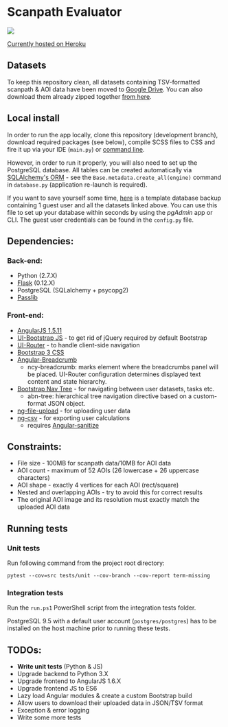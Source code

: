 # Scanpath Evaluator
![](https://reposs.herokuapp.com/?path=baxxos/Scanpath-Evaluator&color=brightgreen)

[Currently hosted on Heroku](https://scanpath-evaluator.herokuapp.com/#/)

## Datasets
To keep this repository clean, all datasets containing TSV-formatted scanpath & AOI data have been moved to [Google Drive](https://drive.google.com/open?id=0B9F-9_QAlgdGZFk1X1lzdExqZFk). You can also download them already zipped together [from here](https://drive.google.com/file/d/0B9F-9_QAlgdGeE9uS3JxOExqWTA).

## Local install
In order to run the app locally, clone this repository (development branch), download required packages (see below), compile SCSS files to CSS and fire it up via your IDE (`main.py`) or [command line](http://flask.pocoo.org/docs/0.12/cli/). 

However, in order to run it properly, you will also need to set up the PostgreSQL database. All tables can be created automatically via [SQLAlchemy's ORM](http://docs.sqlalchemy.org/en/latest/orm/tutorial.html#create-a-schema) - see the `Base.metadata.create_all(engine)` command in `database.py` (application re-launch is required).

If you want to save yourself some time, [here](https://drive.google.com/open?id=0B9F-9_QAlgdGQjFnUEUxVHpCc00) is a template database backup containing 1 guest user and all the datasets linked above. You can use this file to set up your database within seconds by using the _pgAdmin_ app or CLI. The guest user credentials can be found in the `config.py` file.

## Dependencies:

### Back-end:
* Python (2.7.X)
* [Flask](http://flask.pocoo.org/) (0.12.X)
* PostgreSQL (SQLalchemy + psycopg2)
* [Passlib](https://pythonhosted.org/passlib/install.html)

### Front-end:
* [AngularJS 1.5.11](https://ajax.googleapis.com/ajax/libs/angularjs/1.5.11/angular.js)
* [UI-Bootstrap JS](https://angular-ui.github.io/bootstrap/) - to get rid of jQuery required by default Bootstrap
* [UI-Router](https://github.com/angular-ui/ui) - to handle client-side navigation
* [Bootstrap 3 CSS](href="https://maxcdn.bootstrapcdn.com/bootstrap/3.3.7/css/bootstrap.min.css)
* [Angular-Breadcrumb](https://github.com/ncuillery/angular-breadcrumb)
    * ncy-breadcrumb: marks element where the breadcrumbs panel will be placed. UI-Router configuration determines displayed text content and state hierarchy.
* [Bootstrap Nav Tree](https://github.com/nickperkinslondon/angular-bootstrap-nav-tree) - for navigating between user datasets, tasks etc.
    * abn-tree: hierarchical tree navigation directive based on a custom-format JSON object.
* [ng-file-upload](https://github.com/danialfarid/ng-file-upload) - for uploading user data
* [ng-csv](https://github.com/asafdav/ng-csv") - for exporting user calculations
    * requires [Angular-sanitize](https://cdnjs.com/libraries/angular-sanitize/1.5.11)

## Constraints:
* File size - 100MB for scanpath data/10MB for AOI data
* AOI count - maximum of 52 AOIs (26 lowercase + 26 uppercase characters)
* AOI shape - exactly 4 vertices for each AOI (rect/square)
* Nested and overlapping AOIs - try to avoid this for correct results
* The original AOI image and its resolution must exactly match the uploaded AOI data

## Running tests
### Unit tests
Run following command from the project root directory:  
```
pytest --cov=src tests/unit --cov-branch --cov-report term-missing
```

### Integration tests
Run the `run.ps1` PowerShell script from the integration tests folder.  

PostgreSQL 9.5 with a default user account (`postgres/postgres`) has to be installed on the host machine prior to running these tests.

## TODOs:
* __Write unit tests__ (Python & JS)
* Upgrade backend to Python 3.X
* Upgrade frontend to AngularJS 1.6.X
* Upgrade frontend JS to ES6
* Lazy load Angular modules & create a custom Bootstrap build
* Allow users to download their uploaded data in JSON/TSV format
* Exception & error logging
* Write some more tests
